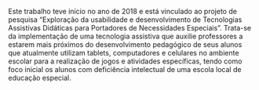Este trabalho teve início no ano de 2018 e está vinculado ao projeto de pesquisa “Exploração da usabilidade e desenvolvimento de Tecnologias Assistivas Didáticas para Portadores de Necessidades Especiais”. Trata-se da implementação de uma tecnologia assistiva que auxilie professores a estarem mais próximos do desenvolvimento pedagógico de seus alunos que atualmente utilizam tablets, computadores e celulares no ambiente escolar para a realização de jogos e atividades específicas, tendo como foco inicial os alunos com deficiência intelectual de uma escola local de educação especial. 
